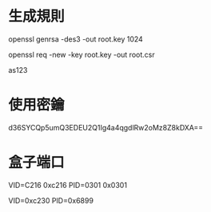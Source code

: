 

# 生成規則

openssl genrsa -des3 -out root.key 1024

openssl req -new  -key root.key -out root.csr

as123


# 使用密鑰
d36SYCQp5umQ3EDEU2Q1Ig4a4qgdlRw2oMz8Z8kDXA==


# 盒子端口
VID=C216   0xc216
PID=0301   0x0301

VID=0xc230
PID=0x6899